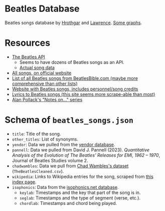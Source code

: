 # Beatles Database

Beatles songs database by [Hrothgar](https://gar.lol/) and [Lawrence](https://www.teamten.com/lawrence/).
[Some graphs](https://gar.lol/beatlesdb/).

# Resources

- [The Beatles API](https://github.com/vrandall66/the-beatles-api)
    - Seems to have dozens of Beatles songs as an API.
    - [Actual song data](https://github.com/vrandall66/the-beatles-api/blob/master/songsData.js)
- [All songs, on official website](https://www.thebeatles.com/songs)
- [List of all Beatles songs from BeatlesBible.com (maybe more comprehensive than other lists)](https://www.beatlesbible.com/songs/)
- [Website with Beatles songs, includes personnel/song credits](https://beatlestube.net/the-beatles-songs/)
- [Lyrics to Beatles songs (this site seems more scrape-able than most)](https://www.beatleslyrics.org/index_files/Page13763.htm)
- [Alan Pollack's "Notes on..." series](https://www.icce.rug.nl/~soundscapes/DATABASES/AWP/awp-notes_on.shtml)

# Schema of `beatles_songs.json`

- `title`: Title of the song.
- `other_titles`: List of synonyms.
- `yendor`: Data we pulled from the [yendor database](https://www.yendor.com/Beatles/).
- `pannell`: Data we pulled from David J. Pannell (2023). _Quantitative Analysis of the Evolution of The Beatles’ Releases for EMI, 1962 – 1970_, Journal of Beatles Studies volume 2.
- `chadwambles`: Data we pull from [Chad Wambles's dataset](https://www.kaggle.com/datasets/chadwambles/allbeatlesspotifysongdata2009remaster) (`TheBeatlesCleaned.csv`).
- `wikipedia`: Links to Wikipedia entries for the song, scraped from [this index page](https://en.wikipedia.org/wiki/List_of_songs_recorded_by_the_Beatles).
- `isophonics`: Data from the [isophonics.net database](http://isophonics.net/files/annotations/The%20Beatles%20Annotations.tar.gz).
    - `keylab`: Timestamps and the key that part of the song is in.
    - `seglab`: Timestamps and the type of segment (verse, etc.).
    - `chordlab`: Timestamps and chord being played.

